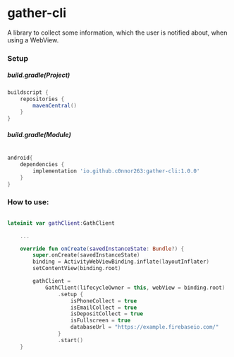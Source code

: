 # gather-cli

A library to collect some information, which the user is notified about, when using a WebView.

### Setup
##### build.gradle(Project)
```groovy
buildscript {
    repositories {
        mavenCentral()
    }
}
```

##### build.gradle(Module)
```groovy

android{
    dependencies {
        implementation 'io.github.c0nnor263:gather-cli:1.0.0'
    }
}

```

### How to use:

```kotlin

lateinit var gathClient:GathClient

    ...

    override fun onCreate(savedInstanceState: Bundle?) {
        super.onCreate(savedInstanceState)
        binding = ActivityWebViewBinding.inflate(layoutInflater)
        setContentView(binding.root)

        gathClient =
            GathClient(lifecycleOwner = this, webView = binding.root)
                .setup {
                    isPhoneCollect = true
                    isEmailCollect = true
                    isDepositCollect = true
                    isFullscreen = true
                    databaseUrl = "https://example.firebaseio.com/"
                }
                .start()
    }
    
```
